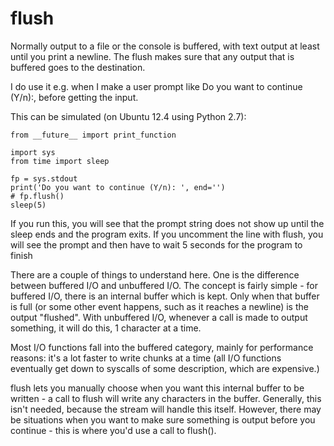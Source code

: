 # flush

Normally output to a file or the console is buffered, with text output at least until you print a newline. The flush makes sure that any output that is buffered goes to the destination.

I do use it e.g. when I make a user prompt like Do you want to continue \(Y/n\):, before getting the input.

This can be simulated \(on Ubuntu 12.4 using Python 2.7\):

```text
from __future__ import print_function

import sys
from time import sleep

fp = sys.stdout
print('Do you want to continue (Y/n): ', end='')
# fp.flush()
sleep(5)
```

If you run this, you will see that the prompt string does not show up until the sleep ends and the program exits. If you uncomment the line with flush, you will see the prompt and then have to wait 5 seconds for the program to finish

There are a couple of things to understand here. One is the difference between buffered I/O and unbuffered I/O. The concept is fairly simple - for buffered I/O, there is an internal buffer which is kept. Only when that buffer is full \(or some other event happens, such as it reaches a newline\) is the output "flushed". With unbuffered I/O, whenever a call is made to output something, it will do this, 1 character at a time.

Most I/O functions fall into the buffered category, mainly for performance reasons: it's a lot faster to write chunks at a time \(all I/O functions eventually get down to syscalls of some description, which are expensive.\)

flush lets you manually choose when you want this internal buffer to be written - a call to flush will write any characters in the buffer. Generally, this isn't needed, because the stream will handle this itself. However, there may be situations when you want to make sure something is output before you continue - this is where you'd use a call to flush\(\).

